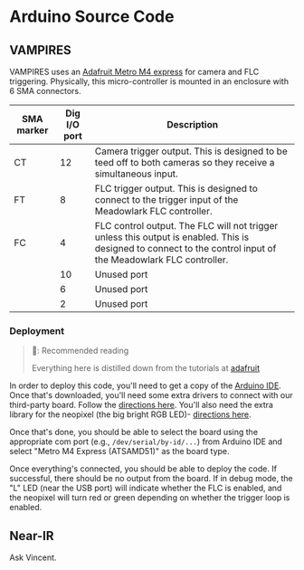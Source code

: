 # Arduino Source Code

## VAMPIRES

VAMPIRES uses an [Adafruit Metro M4 express](https://www.adafruit.com/product/3382) for camera and FLC triggering. Physically, this micro-controller is mounted in an enclosure with 6 SMA connectors.

| SMA marker | Dig I/O port | Description |
|-|-|-|
| CT | 12 | Camera trigger output. This is designed to be teed off to both cameras so they receive a simultaneous input. |
| FT | 8 | FLC trigger output. This is designed to connect to the trigger input of the Meadowlark FLC controller. |
| FC | 4 | FLC control output. The FLC will not trigger unless this output is enabled. This is designed to connect to the control input of the Meadowlark FLC controller. |
|    | 10 | Unused port |
|    | 6 | Unused port |
|    | 2  | Unused port |

### Deployment

> 📖: Recommended reading
> 
> Everything here is distilled down from the tutorials at [adafruit](https://learn.adafruit.com/adafruit-metro-m4-express-featuring-atsamd51)

In order to deploy this code, you'll need to get a copy of the [Arduino IDE](https://www.arduino.cc/en/software). Once that's downloaded, you'll need some extra drivers to connect with our third-party board. Follow the [directions here](https://learn.adafruit.com/adafruit-metro-m4-express-featuring-atsamd51/setup). You'll also need the extra library for the neopixel (the big bright RGB LED)- [directions here](https://learn.adafruit.com/adafruit-neopixel-uberguide/arduino-library-installation).

Once that's done, you should be able to select the board using the appropriate com port (e.g., `/dev/serial/by-id/...`) from Arduino IDE and select "Metro M4 Express (ATSAMD51)" as the board type.

Once everything's connected, you should be able to deploy the code. If successful, there should be no output from the board. If in debug mode, the "L" LED (near the USB port) will indicate whether the FLC is enabled, and the neopixel will turn red or green depending on whether the trigger loop is enabled.

## Near-IR

Ask Vincent.